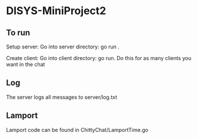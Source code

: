 # DISYS-MiniProject2

## To run

Setup server:
Go into server directory: go run .

Create client:
Go into client directory: go run.
Do this for as many clients you want in the chat

## Log

The server logs all messages to server/log.txt

## Lamport

Lamport code can be found in ChittyChat/LamportTime.go
